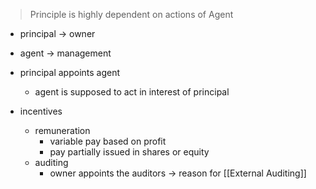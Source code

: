 > Principle is highly dependent on actions of Agent

- principal -> owner
- agent -> management
- principal appoints agent
	- agent is supposed to act in interest of principal

- incentives
	- remuneration
		- variable pay based on profit
		- pay partially issued in shares or equity
	- auditing
		- owner appoints the auditors -> reason for [[External Auditing]]